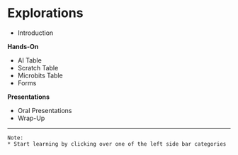 # Explorations  

* Introduction

**Hands-On**
* AI Table
* Scratch Table
* Microbits Table
* Forms

**Presentations**
* Oral Presentations
* Wrap-Up
---
    Note:
    * Start learning by clicking over one of the left side bar categories
